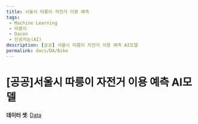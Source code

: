 ```yaml
---
title: 서울시 따릉이 자전거 이용 예측
tags: 
 - Machine Learning
 - 따릉이
 - Dacon
 - 인공지능(AI)
description: [공공] 서울시 따릉이 자전거 이용 예측 AI모델 
permalink: docs/DA/Bike
---
```


# [공공]서울시 따릉이 자전거 이용 예측 AI모델

**데이터 셋**: [Data](https://dacon.io/competitions/open/235576/data)